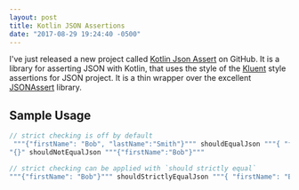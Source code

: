 ```yaml
---
layout: post
title: Kotlin JSON Assertions
date: "2017-08-29 19:24:40 -0500"
---
```


I've just released a new project called [Kotlin Json Assert](https://github.com/gregwoodfill/kotlin-json-assert) on GitHub. It is a library for asserting JSON with Kotlin, that uses the style of the [Kluent](https://github.com/MarkusAmshove/Kluent) style assertions for JSON project. It is a thin wrapper over the excellent [JSONAssert](https://github.com/skyscreamer/JSONassert) library.

## Sample Usage
```kotlin
// strict checking is off by default
 """{"firstName": "Bob", "lastName":"Smith"}""" shouldEqualJson """{ "firstName": "Bob" }"""
"{}" shouldNotEqualJson """{"firstName":"Bob"}"""
```

```kotlin
// strict checking can be applied with `should strictly equal`
"""{"firstName": "Bob"}""" shouldStrictlyEqualJson """{ "firstName": "Bob" }"""
```
